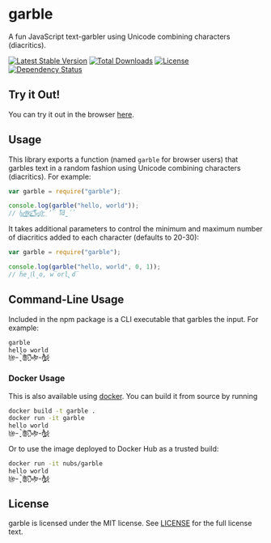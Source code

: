 # garble
A fun JavaScript text-garbler using Unicode combining characters (diacritics).

[![Latest Stable Version](http://img.shields.io/npm/v/garble.svg?style=flat)](https://www.npmjs.org/package/garble)
[![Total Downloads](http://img.shields.io/npm/dm/garble.svg?style=flat)](https://www.npmjs.org/package/garble)
[![License](http://img.shields.io/npm/l/garble.svg?style=flat)](https://www.npmjs.org/package/garble)
[![Dependency Status](https://www.versioneye.com/user/projects/555f85d6634daacd41000fee/badge.svg?style=flat)](https://www.versioneye.com/user/projects/555f85d6634daacd41000fee)

## Try it Out!
You can try it out in the browser [here](http://nubs.github.io/garble/).

## Usage
This library exports a function (named `garble` for browser users) that garbles
text in a random fashion using Unicode combining characters (diacritics).  For
example:

```js
var garble = require("garble");

console.log(garble("hello, world"));
// h͚̠̙̒e̖͇ͬ̕ļ̹̯ͩl̘ͮ͢͞o̷̪͓ͅ,͚̑̊͢ ̤̫̿͌w̥̦̹͢ö̥͊͜r̜̓̅͘l̓̉̀͝d̫́̉
```

It takes additional parameters to control the minimum and maximum number of
diacritics added to each character (defaults to 20-30):

```js
var garble = require("garble");

console.log(garble("hello, world", 0, 1));
// ḧe̟l͕l̝o, w̅orl̢d̅
```

## Command-Line Usage
Included in the npm package is a CLI executable that garbles the input.  For
example:

```bash
garble
hello world
h̤̊͟͏e̵̖̠̚l̫ͬ͠ͅl͚̓̀ͤo̜̻̔͆ ͓͗͒̕w̧ͩ̂̒ơ̵̙̊r̬ͫ̾̔l̺͔͓ͦd̷̘͈̾
```

### Docker Usage
This is also available using [docker](https://docker.com).  You can build it
from source by running

```bash
docker build -t garble .
docker run -it garble
hello world
h̤̊͟͏e̵̖̠̚l̫ͬ͠ͅl͚̓̀ͤo̜̻̔͆ ͓͗͒̕w̧ͩ̂̒ơ̵̙̊r̬ͫ̾̔l̺͔͓ͦd̷̘͈̾
```

Or to use the image deployed to Docker Hub as a trusted build:

```bash
docker run -it nubs/garble
hello world
h̤̊͟͏e̵̖̠̚l̫ͬ͠ͅl͚̓̀ͤo̜̻̔͆ ͓͗͒̕w̧ͩ̂̒ơ̵̙̊r̬ͫ̾̔l̺͔͓ͦd̷̘͈̾
```

## License
garble is licensed under the MIT license.  See [LICENSE](LICENSE) for the full
license text.
